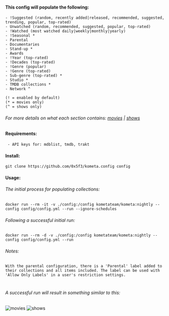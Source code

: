 #### This config will populate the following:
```
- !Suggested (random, recently added|released, recommended, suggested, trending, popular, top-rated)
- Unwatched (random, recommended, suggested, popular, top-rated)
- !Watched (most watched daily|weekly|monthly|yearly)
- !Seasonal *
- Parental
- Documentaries
- Stand-up *
- Awards
- !Year (top-rated)
- !Decades (top-rated)
- !Genre (popular)
- !Genre (top-rated)
- Sub-genre (top-rated) *
- Studio *
- TMDB collections *
- Network ^

(! = enabled by default)
(* = movies only)
(^ = shows only)
```
###### For more details on what each section contains: [movies](MOVIES.md) | [shows](SHOWS.md)
#### Requirements:
```
 - API keys for: mdblist, tmdb, trakt
```
#### Install:
```
git clone https://github.com/0x5f3/kometa.config config
```
#### Usage:

###### The initial process for populating collections:
```
docker run --rm -it -v ./config:/config kometateam/kometa:nightly --config config/config.yml --run --ignore-schedules
```
###### Following a successful initial run:
```
docker run --rm -d -v ./config:/config kometateam/kometa:nightly --config config/config.yml --run
```
###### Notes:
``
With the parental configuration, there is a 'Parental' label added to their collections and all items included. The label can be used with 'Allow Only Labels' in a user's restriction settings.
``
#
#
###### A successful run will result in something similar to this:
![movies](/assets/_/_movies.png)
![shows](/assets/_/_shows.png)
